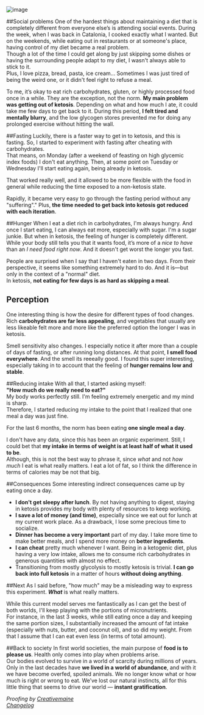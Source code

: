 <img src="https://40.media.tumblr.com/c0c5d96b7c7f191e38e9d64c72cc03bc/tumblr_inline_o0qkgd93gD1qbpnb6_540.jpg" data-orig-width="900" data-orig-height="550" alt="image">

##Social problems
One of the hardest things about maintaining a diet that is completely different from everyone else’s is attending social events. During the week, when I was back in Catalonia, I cooked exactly what I wanted. But on the weekends, while eating out in restaurants or at someone's place, having control of my diet became a real problem.  
Though a lot of the time I could get along by just skipping some dishes or having the surrounding people adapt to my diet, I wasn't always able to stick to it.  
Plus, I love pizza, bread, pasta, ice cream... Sometimes I was just tired of being the weird one, or it didn't feel right to refuse a meal.

To me, it’s okay to eat rich carbohydrates, gluten, or highly processed food once in a while. They are the exception, not the norm. **My main problem was getting out of ketosis**. Depending on what and how much I ate, it could take me few days to get back to it. During this period, **I felt tired and mentally blurry**, and the low glycogen stores prevented me for doing any prolonged exercise without hitting the wall.

##Fasting
Luckily, there is a faster way to get in to ketosis, and this is fasting. So, I started to experiment with fasting after cheating with carbohydrates.  
That means, on Monday (after a weekend of feasting on high glycemic index foods) I don't eat anything. Then, at some point on Tuesday or Wednesday I'll start eating again, being already in ketosis.

That worked really well, and it allowed to be more flexible with the food in general while reducing the time exposed to a non-ketosis state.

Rapidly, it became very easy to go through the fasting period without any "suffering"." Plus, **the time needed to get back into ketosis got reduced with each iteration**.

##Hunger
When I eat a diet rich in carbohydrates, I'm always hungry. And once I start eating, I can always eat more, especially with sugar. I'm a sugar junkie. But when in ketosis, the feeling of hunger is completely different. While your body still tells you that it wants food, it’s more of a *nice to have* than an *I need food right now*. And it doesn't get worst the longer you fast.

People are surprised when I say that I haven't eaten in two days. From their perspective, it seems like something extremely hard to do. And it is—but only in the context of a "normal" diet.  
In ketosis, **not eating for few days is as hard as skipping a meal**.

## Perception
One interesting thing is how the desire for different types of food changes. Rich **carbohydrates are far less appealing**, and vegetables that usually are less likeable felt more and more like the preferred option the longer I was in ketosis.

Smell sensitivity also changes. I especially notice it after more than a couple of days of fasting, or after running long distances. At that point, **I smell food everywhere**. And the smell its reeeally good. I found this super interesting, especially taking in to account that the feeling of **hunger remains low and stable**.

##Reducing intake
With all that, I started asking myself:  
**"How much do we really need to eat?"**  
My body works perfectly still. I'm feeling extremely energetic and my mind is sharp.  
Therefore, I started reducing my intake to the point that I realized that one meal a day was just fine. 

For the last 6 months, the norm has been eating **one single meal a day**.

I don't have any data, since this has been an organic experiment. Still, I could bet that **my intake in terms of weight is at least half of what it used to be**.  
Although, this is not the best way to phrase it, since *what* and not *how much* I eat is what really matters. I eat a lot of fat, so I think the difference in terms of calories may be not that big.

##Consequences
Some interesting indirect consequences came up by eating once a day.

- **I don't get sleepy after lunch**. By not having anything to digest, staying in ketosis provides my body with plenty of resources to keep working.  
- **I save a lot of money (and time)**, especially since we eat out for lunch at my current work place. As a drawback, I lose some precious time to socialize.
- **Dinner has become a very important** part of my day. I take more time to make better meals, and I spend more money on **better ingredients**.
- **I can cheat** pretty much whenever I want. Being in a ketogenic diet, plus having a very low intake, allows me to consume rich carbohydrates in generous quantities with almost no effect.
- Transitioning from mostly glycolysis to mostly ketosis is trivial. **I can go back into full ketosis** in a matter of hours **without doing anything**. 

##Next
As I said before, "how much" may be a misleading way to express this experiment. _**What**_ is what really matters.

While this current model serves me fantastically as I can get the best of both worlds, I'll keep playing with the portions of micronutrients.  
For instance, in the last 3 weeks, while still eating once a day and keeping the same portion sizes, I substantially increased the amount of fat intake (especially with nuts, butter, and coconut oil), and so did my weight. From that I assume that I can eat even less (in terms of total amount).

##Back to society
In first world societies, the main purpose of **food is to please us**. Health only comes into play when problems arise.  
Our bodies evolved to survive in a world of scarcity during millions of years. Only in the last decades have **we lived in a world of abundance**, and with it we have become overfed, spoiled animals. We no longer know what or how much is right or wrong to eat. We’ve lost our natural instincts, all for this little thing that seems to drive our world — **instant gratification**.



*Proofing by [Creativemaine](https://www.fiverr.com/creativemaine)*  
*[Changelog](https://github.com/xavivives/blog/commits/master/Eating%20once%20a%20day%2C%20hunger%20and%20food%20perception.md)*